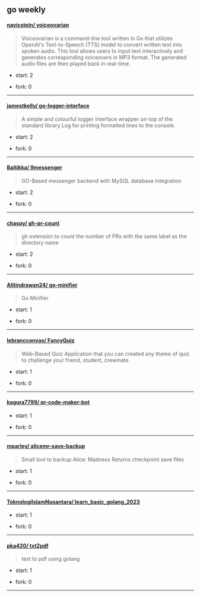 ## go weekly

#### [navicstein/ voiceovarian](https://github.com/navicstein/voiceovarian)
>  Voiceovarian is a command-line tool written in Go that utilizes OpenAI's Text-to-Speech (TTS) model to convert written text into spoken audio. This tool allows users to input text interactively and generates corresponding voiceovers in MP3 format. The generated audio files are then played back in real-time.
+ start: 2
+ fork: 0
---
#### [jamestkelly/ go-logger-interface](https://github.com/jamestkelly/go-logger-interface)
>  A simple and colourful logger interface wrapper on-top of the standard library Log for printing formatted lines to the console.
+ start: 2
+ fork: 0
---
#### [Baltikka/ 9messenger](https://github.com/Baltikka/9messenger)
>  GO-Based messenger backend with MySQL database integration
+ start: 2
+ fork: 0
---
#### [chaspy/ gh-pr-count](https://github.com/chaspy/gh-pr-count)
>  gh extension to count the number of PRs with the same label as the directory name
+ start: 2
+ fork: 0
---
#### [Alitindrawan24/ go-minifier](https://github.com/Alitindrawan24/go-minifier)
>  Go Minifier
+ start: 1
+ fork: 0
---
#### [lebrancconvas/ FancyQuiz](https://github.com/lebrancconvas/FancyQuiz)
>  Web-Based Quiz Application that you can created any theme of quiz to challenge your friend, student, crewmate. 
+ start: 1
+ fork: 0
---
#### [kagura7799/ qr-code-maker-bot](https://github.com/kagura7799/qr-code-maker-bot)
>  
+ start: 1
+ fork: 0
---
#### [mparley/ alicemr-save-backup](https://github.com/mparley/alicemr-save-backup)
>  Small tool to backup Alice: Madness Returns checkpoint save files
+ start: 1
+ fork: 0
---
#### [TeknologiIslamNusantara/ learn_basic_golang_2023](https://github.com/TeknologiIslamNusantara/learn_basic_golang_2023)
>  
+ start: 1
+ fork: 0
---
#### [pka420/ txt2pdf](https://github.com/pka420/txt2pdf)
>  text to pdf using golang
+ start: 1
+ fork: 0
---